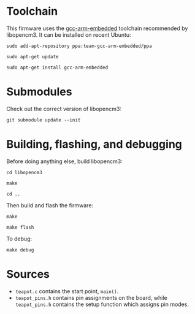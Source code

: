 # Toolchain
This firmware uses the
[gcc-arm-embedded](https://launchpad.net/gcc-arm-embedded) toolchain
recommended by libopencm3.  It can be installed on recent Ubuntu:

`sudo add-apt-repository ppa:team-gcc-arm-embedded/ppa`

`sudo apt-get update`

`sudo apt-get install gcc-arm-embedded`

# Submodules
Check out the correct version of libopencm3:

`git submodule update --init`

# Building, flashing, and debugging
Before doing anything else, build libopencm3:

`cd libopencm3`

`make`

`cd ..`

Then build and flash the firmware:

`make`

`make flash`

To debug:

`make debug`

# Sources
* `teapot.c` contains the start point, `main()`.
* `teapot_pins.h` contains pin assignments on the board, while `teapot_pins.h`
  contains the setup function which assigns pin modes.
